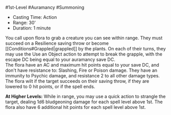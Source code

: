 #1st-Level #Auramancy #Summoning
 
- Casting Time: Action
- Range: 30'
- Duration: 1 minute  

You call upon flora to grab a creature you can see within range. They must succeed on a Resilience saving throw or become [[Conditions#Grappled|grappled]] by the plants. On each of their turns, they may use the Use an Object action to attempt to break the grapple, with the escape DC being equal to your auramancy save DC.  
The flora have an AC and maximum hit points equal to your save DC, and don't have resistance to: Slashing, Fire or Poison damage. They have an immunity to Psychic damage, and resistance 2 to all other damage types.  
The flora wilt if the target succeeds on their saving throw, if they are lowered to 0 hit points, or if the spell ends.
 
**At Higher Levels:** While in range, you may use a quick action to strangle the target, dealing 1d6 bludgeoning damage for each spell level above 1st. The flora also have 6 additional hit points for each spell level above 1st.